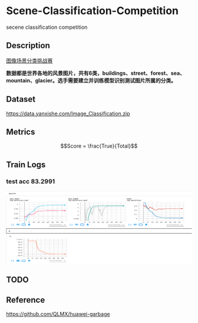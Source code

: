 # Scene-Classification-Competition
secene classification competition

## Description 
[图像场景分类挑战赛 ](https://god.yanxishe.com/97?from=god_home_list)

**数据都是世界各地的风景图片，共有6类，buildings、street、forest、sea、mountain、glacier。选手需要建立并训练模型识别测试图片所属的分类。**

## Dataset

<https://data.yanxishe.com/Image_Classification.zip>

## Metrics

$$Score = \frac{True}{Total}$$

## Train Logs

### test acc 83.2991

<img align="center" width="600" height="200" src="./docs/submit_acc_83.png">

## TODO

## Reference
<https://github.com/QLMX/huawei-garbage>


